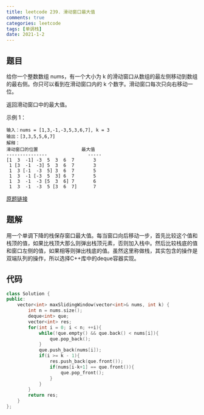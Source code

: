 ```yaml
---
title: leetcode 239. 滑动窗口最大值
comments: true
categories: leetcode
tags: [单调栈]
date: 2021-1-2
---
```


## 题目

给你一个整数数组 nums，有一个大小为 k 的滑动窗口从数组的最左侧移动到数组的最右侧。你只可以看到在滑动窗口内的 k 个数字。滑动窗口每次只向右移动一位。

返回滑动窗口中的最大值。

示例 1：
```
输入：nums = [1,3,-1,-3,5,3,6,7], k = 3
输出：[3,3,5,5,6,7]
解释：
滑动窗口的位置                最大值
---------------               -----
[1  3  -1] -3  5  3  6  7       3
 1 [3  -1  -3] 5  3  6  7       3
 1  3 [-1  -3  5] 3  6  7       5
 1  3  -1 [-3  5  3] 6  7       5
 1  3  -1  -3 [5  3  6] 7       6
 1  3  -1  -3  5 [3  6  7]      7
```

[原题链接](https://leetcode-cn.com/problems/sliding-window-maximum)
## 题解
用一个单调下降的栈保存窗口最大值。每当窗口向后移动一步，首先比较这个值和栈顶的值，如果比栈顶大那么则弹出栈顶元素，否则加入栈中。然后比较栈底的值和窗口左侧的值，如果相等则弹出栈底的值。虽然这里称做栈，其实包含的操作是双端队列的操作，所以选择C++库中的deque容器实现。

## 代码
```cpp 
class Solution {
public:
    vector<int> maxSlidingWindow(vector<int>& nums, int k) {
        int n = nums.size();
        deque<int> que;
        vector<int> res;
        for(int i = 0; i < n; ++i){
            while(!que.empty() && que.back() < nums[i]){
                que.pop_back();
            }
            que.push_back(nums[i]);
            if(i >= k - 1){
                res.push_back(que.front());
                if(nums[i-k+1] == que.front()){
                    que.pop_front();
                }
            }
        }
        return res;
    }
};
```